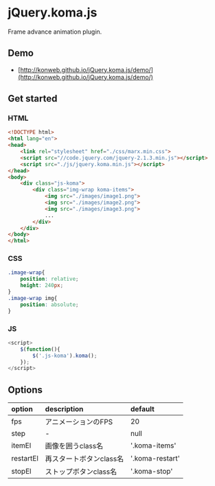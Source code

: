 # jQuery.koma.js

Frame advance animation plugin.

## Demo
- [http://konweb.github.io/jQuery.koma.js/demo/](http://konweb.github.io/jQuery.koma.js/demo/)

## Get started
### HTML
```html
<!DOCTYPE html>
<html lang="en">
<head>
	<link rel="stylesheet" href="./css/marx.min.css">
	<script src="//code.jquery.com/jquery-2.1.3.min.js"></script>
	<script src="./js/jquery.koma.min.js"></script>
</head>
<body>
	<div class="js-koma">
		<div class="img-wrap koma-items">
			<img src="./images/image1.png">
			<img src="./images/image2.png">
			<img src="./images/image3.png">
			...
		</div>
	</div>
</body>
</html>
```

### CSS
```css
.image-wrap{
	position: relative;
	height: 240px;
}
.image-wrap img{
	position: absolute;
}
```

### JS
```js
<script>
	$(function(){
		$('.js-koma').koma();
	});
</script>
```

## Options

| option | description | default |
|:---|:---|:---|
| fps | アニメーションのFPS | 20 |
| step | - | null |
| itemEl | 画像を囲うclass名 | '.koma-items' |
| restartEl | 再スタートボタンclass名 | '.koma-restart' |
| stopEl | ストップボタンclass名 | '.koma-stop' |
